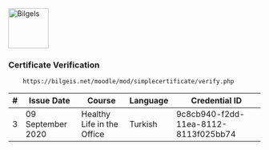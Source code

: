 <a href="https://bilgeis.net" target="_blank">
<img height="80" title="BilgeIs" src="https://github.com/surenur/image/blob/master/Company/bilgeis.png?raw=true">
</a>

<h3>Certificate Verification</h3>

		https://bilgeis.net/moodle/mod/simplecertificate/verify.php

| # | Issue Date        | Course                     | Language | Credential ID                            |
|----|-------------------|----------------------------|----------|------------------------------------------|
| 3  | 09 September 2020 | Healthy Life in the Office | Turkish  | 9c8cb940-f2dd-11ea-8112-8113f025bb74 |
